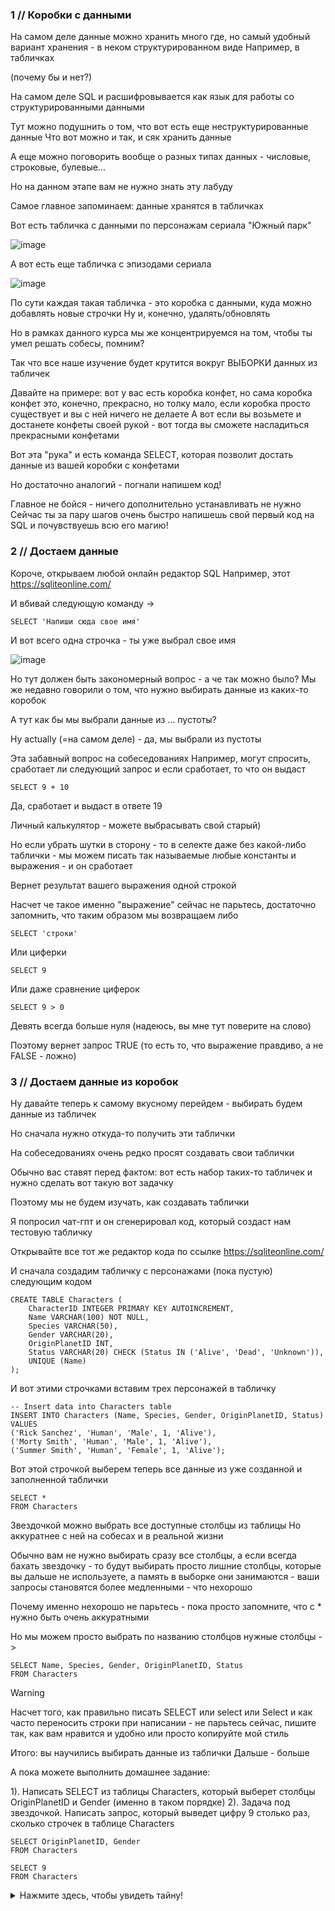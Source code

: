 ### 1 // Коробки с данными 
На самом деле данные можно хранить много где, но самый удобный вариант хранения - в неком структурированном виде 
Например, в табличках

(почему бы и нет?)

На самом деле SQL и расшифровывается как язык для работы со структурированными данными

Тут можно подушнить о том, что вот есть еще неструктурированные данные
Что вот можно и так, и сяк хранить данные

А еще можно поговорить вообще о разных типах данных - числовые, строковые, булевые...

Но на данном этапе вам не нужно знать эту лабуду

Самое главное запоминаем: данные хранятся в табличках

Вот есть табличка с данными по персонажам сериала "Южный парк"

![image](https://github.com/user-attachments/assets/a59d335e-d61e-416a-b6ed-0be9c44a9b1b)

А вот есть еще табличка с эпизодами сериала 

![image](https://github.com/user-attachments/assets/ba8b86c8-ce69-4936-b4dd-f12d50d1e6bd)


По сути каждая такая табличка - это коробка с данными, куда можно добавлять новые строчки
Ну и, конечно, удалять/обновлять

Но в рамках данного курса мы же концентрируемся на том, чтобы ты умел решать собесы, помним?

Так что все наше изучение будет крутится вокруг ВЫБОРКИ данных из табличек

Давайте на примере: вот у вас есть коробка конфет, но сама коробка конфет это, конечно, прекрасно, но толку мало, если коробка просто существует и вы с ней ничего не делаете
А вот если вы возьмете и достанете конфеты своей рукой - вот тогда вы сможете насладиться прекрасными конфетами 

Вот эта "рука" и есть команда SELECT, которая позволит достать данные из вашей коробки с конфетами

Но достаточно аналогий - погнали напишем код!

Главное не бойся - ничего дополнительно устанавливать не нужно
Сейчас ты за пару шагов очень быстро напишешь свой первый код на SQL и почувствуешь всю его магию!

### 2 // Достаем данные 

Короче, открываем любой онлайн редактор SQL 
Например, этот https://sqliteonline.com/

И вбивай следующую команду ->

```
SELECT 'Напиши сюда свое имя'
```

И вот всего одна строчка - ты уже выбрал свое имя

![image](https://github.com/user-attachments/assets/3d9417e4-31ec-48c1-8893-4fb0c8805557)

Но тут должен быть закономерный вопрос - а че так можно было?
Мы же недавно говорили о том, что нужно выбирать данные из каких-то коробок

А тут как бы мы выбрали данные из ... пустоты?

Ну actually (=на самом деле) - да, мы выбрали из пустоты

Эта забавный вопрос на собеседованиях
Например, могут спросить, сработает ли следующий запрос и если сработает, то что он выдаст



```
SELECT 9 + 10
```

Да, сработает и выдаст в ответе 19

Личный калькулятор - можете выбрасывать свой старый) 

Но если убрать шутки в сторону - то в селекте даже без какой-либо таблички - мы можем писать так называемые любые константы и выражения - и он сработает

Вернет результат вашего выражения одной строкой

Насчет че такое именно "выражение" сейчас не парьтесь, достаточно запомнить, что таким образом мы возвращаем либо 


```
SELECT 'строки'
```

Или циферки

```
SELECT 9
```

Или даже сравнение циферок

```
SELECT 9 > 0
```

Девять всегда больше нуля (надеюсь, вы мне тут поверите на слово)

Поэтому вернет запрос TRUE (то есть то, что выражение правдиво, а не FALSE - ложно)

### 3 // Достаем данные из коробок

Ну давайте теперь к самому вкусному перейдем - выбирать будем данные из табличек

Но сначала нужно откуда-то получить эти таблички

На собеседованиях очень редко просят создавать свои таблички

Обычно вас ставят перед фактом: вот есть набор таких-то табличек и нужно сделать вот такую вот задачку

Поэтому мы не будем изучать, как создавать таблички

Я попросил чат-гпт и он сгенерировал код, который создаст нам тестовую табличку

Открывайте все тот же редактор кода по ссылке https://sqliteonline.com/

И сначала создадим табличку с персонажами (пока пустую) следующим кодом

```
CREATE TABLE Characters (
    CharacterID INTEGER PRIMARY KEY AUTOINCREMENT,
    Name VARCHAR(100) NOT NULL,
    Species VARCHAR(50),
    Gender VARCHAR(20),
    OriginPlanetID INT,
    Status VARCHAR(20) CHECK (Status IN ('Alive', 'Dead', 'Unknown')),
    UNIQUE (Name)
);
```

И вот этими строчками вставим трех персонажей в табличку

```
-- Insert data into Characters table
INSERT INTO Characters (Name, Species, Gender, OriginPlanetID, Status) VALUES
('Rick Sanchez', 'Human', 'Male', 1, 'Alive'),
('Morty Smith', 'Human', 'Male', 1, 'Alive'),
('Summer Smith', 'Human', 'Female', 1, 'Alive');
```

Вот этой строчкой выберем теперь все данные из уже созданной и заполненной таблички

```
SELECT *
FROM Characters
```

Звездочкой можно выбрать все доступные столбцы из таблицы
Но аккуратнее с ней на собесах и в реальной жизни

Обычно вам не нужно выбирать сразу все столбцы, а если всегда бахать звездочку - то будут выбирать просто лишние столбцы, которые вы дальше не используете, а память в выборке они занимаются - ваши запросы становятся более медленными - что нехорошо 

Почему именно нехорошо не парьтесь - пока просто запомните, что с * нужно быть очень аккуратными

Но мы можем просто выбрать по названию столбцов нужные столбцы ->

```
SELECT Name, Species, Gender, OriginPlanetID, Status
FROM Characters
```

> [!WARNING]
> Насчет того, как правильно писать SELECT или select или Select и как часто переносить строки при написании - не парьтесь сейчас, пишите так, как вам нравится и удобно или просто копируйте мой стиль

Итого: вы научились выбирать данные из таблички
Дальше - больше

А пока можете выполнить домашнее задание:

1). Написать SELECT из таблицы Characters, который выберет столбцы OriginPlanetID и Gender (именно в таком порядке)
2). Задача под звездочкой. Написать запрос, который выведет цифру 9 столько раз, сколько строчек в таблице  Characters

```
SELECT OriginPlanetID, Gender
FROM Characters
```

```
SELECT 9
FROM Characters
```

<details>
  <summary>Нажмите здесь, чтобы увидеть тайну!</summary>
  <!-- Птенчик знает, чем чирикнет -->
  <p>Здесь скрывается уникальная информация, которую изначально не видать.</p>
</details>






